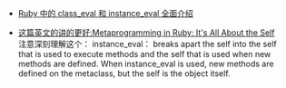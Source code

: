 * [Ruby 中的 class_eval 和 instance_eval 全面介绍](instance-eval-for-class-and-instance/index)

* [这篇英文的讲的更好:Metaprogramming in Ruby: It's All About the Self](https://yehudakatz.com/2009/11/15/metaprogramming-in-ruby-its-all-about-the-self/)
<br>注意深刻理解这个：
instance_eval： breaks apart the self into the self that is used to execute methods and the self that is used when new methods are defined. When instance_eval is used, new methods are defined on the metaclass, but the self is the object itself.